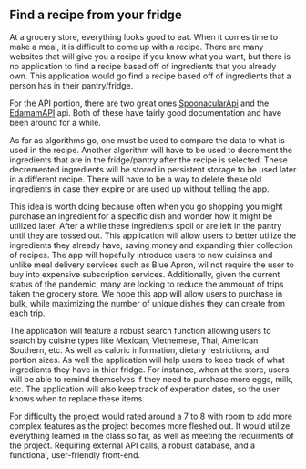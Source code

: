 ## Find a recipe from your fridge
At a grocery store, everything looks good to eat. When it comes time to make a meal, it is difficult to come up with a recipe. There are many websites that will give you a recipe if you know what you want, but there is no application to find a recipe based off of ingredients that you already own. This application would go find a recipe based off of ingredients that a person has in their pantry/fridge. 

For the API portion, there are two great ones [SpoonacularApi](https://spoonacular.com/food-api) and the [EdamamAPI](https://developer.edamam.com/edamam-recipe-api) api. Both of these have fairly good documentation and have been around for a while. 

As far as algorithms go, one must be used to compare the data to what is used in the recipe. Another algorithm will have to be used to decrement the ingredients that are in the fridge/pantry after the recipe is selected. These decremented ingredients will be stored in persistent storage to be used later in a different recipe. There will have to be a way to delete these old ingredients in case they expire or are used up without telling the app. 

This idea is worth doing because often when you go shopping you might purchase an ingredient for a specific dish and wonder how it might be utilized later. After a while these ingredients spoil or are left in the pantry until they are tossed out. This application will allow users to better utilize the ingredients they already have, saving money and expanding thier collection of recipes. The app will hopefully introduce users to new cuisines and unlike meal delivery services such as Blue Apron, wil not require the user to buy into expensive subscription services. Additionally, given the current status of the pandemic, many are looking to reduce the ammount of trips taken the grocery store. We hope this app will allow users to purchase in bulk, while maximizing the number of unique dishes they can create from each trip. 

The application will feature a robust search function allowing users to search by cuisine types like Mexican, Vietnemese, Thai, American Southern, etc. As well as caloric information, dietary restrictions, and portion sizes. As well the application will help users to keep track of what ingredients they have in thier fridge. For instance, when at the store, users will be able to remind themselves if they need to purchase more eggs, milk, etc. The application will also keep track of experation dates, so the user knows when to replace these items. 

For difficulty the project would rated around a 7 to 8 with room to add more complex features as the project becomes more fleshed out. It would utilize everything learned in the class so far, as well as meeting the requirments of the project. Requiring external API calls, a robust database, and a functional, user-friendly front-end. 